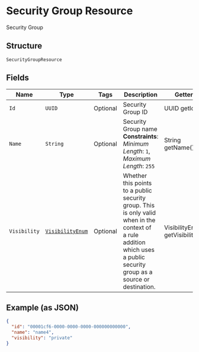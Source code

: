 
# Security Group Resource

Security Group

## Structure

`SecurityGroupResource`

## Fields

| Name | Type | Tags | Description | Getter | Setter |
|  --- | --- | --- | --- | --- | --- |
| `Id` | `UUID` | Optional | Security Group ID | UUID getId() | setId(UUID id) |
| `Name` | `String` | Optional | Security Group name<br>**Constraints**: *Minimum Length*: `1`, *Maximum Length*: `255` | String getName() | setName(String name) |
| `Visibility` | [`VisibilityEnum`](../../doc/models/visibility-enum.md) | Optional | Whether this points to a public security group. This is only valid when in the context of<br>a rule addition which uses a public security group as a source or destination. | VisibilityEnum getVisibility() | setVisibility(VisibilityEnum visibility) |

## Example (as JSON)

```json
{
  "id": "00001cf6-0000-0000-0000-000000000000",
  "name": "name4",
  "visibility": "private"
}
```

